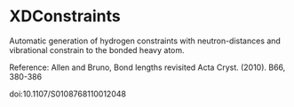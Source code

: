 # XDConstraints
Automatic generation of hydrogen constraints with neutron-distances and vibrational constrain to the bonded heavy atom.

Reference:
Allen and Bruno, Bond lengths revisited Acta Cryst. (2010). B66, 380-386

doi:10.1107/S0108768110012048
